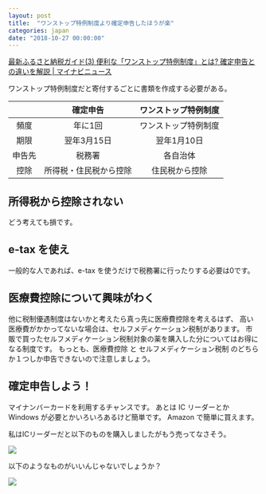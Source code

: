 ```yaml
---
layout: post
title:  "ワンストップ特例制度より確定申告したほうが楽"
categories: japan
date: "2018-10-27 00:00:00"
---
```


[最新ふるさと納税ガイド\(3\) 便利な「ワンストップ特例制度」とは? 確定申告との違いを解説 \| マイナビニュース](https://news.mynavi.jp/article/furusatonouzei-3/)

ワンストップ特例制度だと寄付するごとに書類を作成する必要がある。

||確定申告|ワンストップ特例制度|
|:-:|:-:|:-:|
|頻度|年に1回|ワンストップ特例制度|
|期限|翌年3月15日|翌年1月10日|
|申告先|税務署|各自治体|
|控除|所得税・住民税から控除|住民税から控除|

## 所得税から控除されない

どう考えても損です。

## e-tax を使え

一般的な人であれば、e-tax を使うだけで税務署に行ったりする必要は0です。

## 医療費控除について興味がわく

他に税制優遇制度はないかと考えたら真っ先に医療費控除を考えるはず、
高い医療費がかかってないな場合は、セルフメディケーション税制があります。
市販で買ったセルフメディケーション税制対象の薬を購入した分についてはお得になる制度です。
もっとも、医療費控除 と セルフメディケーション税制 のどちらか１つしか申告できないので注意しましょう。

## 確定申告しよう！

マイナンバーカードを利用するチャンスです。
あとは IC リーダーとか Windows が必要とかいろいろあるけど簡単です。
Amazon で簡単に買えます。

私はICリーダーだと以下のものを購入しましたがもう売ってなさそう。

<a href="https://www.amazon.co.jp/Gemalto-%E3%82%B8%E3%82%A7%E3%83%A0%E3%82%A2%E3%83%AB%E3%83%88-IC%E3%82%AB%E3%83%BC%E3%83%89%E3%83%AA%E3%83%BC%E3%83%80%E3%83%BB%E3%83%A9%E3%82%A4%E3%82%BF-%E5%AF%BE%E5%BF%9C%E4%BD%8F%E5%9F%BA%E3%82%AB%E3%83%BC%E3%83%89%E7%94%A8PC-HWP119316/dp/B003XF2JJY/ref=as_li_ss_il?s=computers&ie=UTF8&qid=1539861363&sr=1-15&keywords=e-tax+%E3%82%AB%E3%83%BC%E3%83%89%E3%83%AA%E3%83%BC%E3%83%80%E3%83%BC&linkCode=li3&tag=infirmaria112-22&linkId=40b421082963657a8d3fcd3225a06b72&language=ja_JP" target="_blank"><img border="0" src="//ws-fe.amazon-adsystem.com/widgets/q?_encoding=UTF8&ASIN=B003XF2JJY&Format=_SL250_&ID=AsinImage&MarketPlace=JP&ServiceVersion=20070822&WS=1&tag=infirmaria112-22&language=ja_JP" ></a><img src="https://ir-jp.amazon-adsystem.com/e/ir?t=infirmaria112-22&language=ja_JP&l=li3&o=9&a=B003XF2JJY" width="1" height="1" border="0" alt="" style="border:none !important; margin:0px !important;" />

以下のようなものがいいんじゃないでしょうか？

<a href="https://www.amazon.co.jp/Cateck-USB%E6%8E%A5%E7%B6%9A-%E6%8E%A5%E8%A7%A6%E5%9E%8BIC%E3%82%AB%E3%83%BC%E3%83%89%E3%83%AA%E3%83%BC%E3%83%80%E3%83%BC%E3%83%BB%E3%83%A9%E3%82%A4%E3%82%BF-%E9%9B%BB%E5%AD%90%E7%94%B3%E5%91%8A-%E5%AF%BE%E5%BF%9C%E4%BD%8F%E5%9F%BA%E3%82%AB%E3%83%BC%E3%83%89%E5%AF%BE%E5%BF%9C-%E3%83%96%E3%83%A9%E3%83%83%E3%82%AF/dp/B06X8YCGS6/ref=as_li_ss_il?s=computers&ie=UTF8&qid=1539861363&sr=1-8&keywords=e-tax+%E3%82%AB%E3%83%BC%E3%83%89%E3%83%AA%E3%83%BC%E3%83%80%E3%83%BC&th=1&linkCode=li3&tag=infirmaria112-22&linkId=ab3289d517e716fe2e2ce4b53fd8cbc1&language=ja_JP" target="_blank"><img border="0" src="//ws-fe.amazon-adsystem.com/widgets/q?_encoding=UTF8&ASIN=B06X8YCGS6&Format=_SL250_&ID=AsinImage&MarketPlace=JP&ServiceVersion=20070822&WS=1&tag=infirmaria112-22&language=ja_JP" ></a><img src="https://ir-jp.amazon-adsystem.com/e/ir?t=infirmaria112-22&language=ja_JP&l=li3&o=9&a=B06X8YCGS6" width="1" height="1" border="0" alt="" style="border:none !important; margin:0px !important;" />
